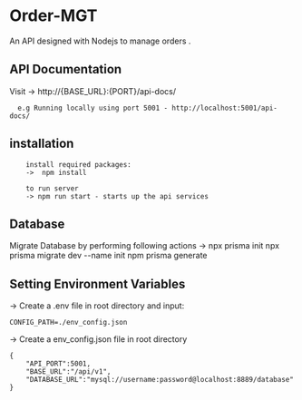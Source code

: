 # Order-MGT
 An API designed with Nodejs to manage orders .


## API Documentation
Visit
   -> http://{BASE_URL}:{PORT}/api-docs/

      e.g Running locally using port 5001 - http://localhost:5001/api-docs/

## installation
        install required packages:
        ->  npm install 

        to run server
        -> npm run start - starts up the api services
    


## Database
Migrate Database by performing following actions
        -> npx prisma init
        npx prisma migrate dev --name init
        npm prisma generate
 

## Setting Environment Variables

-> Create a .env file in root directory and input:

    CONFIG_PATH=./env_config.json

-> Create a env_config.json file in root directory
    
    { 
        "API_PORT":5001,
        "BASE_URL":"/api/v1",
        "DATABASE_URL":"mysql://username:password@localhost:8889/database"
    }  



